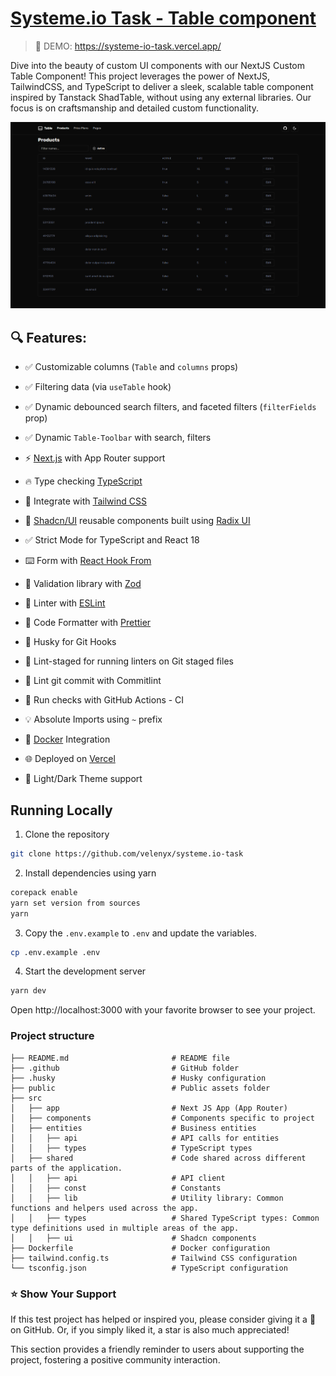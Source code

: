 # [Systeme.io Task - Table component](https://systeme-io-task.vercel.app/)

> 🐳 DEMO: https://systeme-io-task.vercel.app/ 

Dive into the beauty of custom UI components with our NextJS Custom Table Component! This project leverages the power of NextJS, TailwindCSS, and TypeScript to deliver a sleek, scalable table component inspired by Tanstack ShadTable, without using any external libraries. Our focus is on craftsmanship and detailed custom functionality.

[![Table](./.github/assets/screenshot.png)](https://systeme-io-task.vercel.app/)

## 🔍 Features:

- ✅ Customizable columns (`Table` and `columns` props)
- ✅ Filtering data (via `useTable` hook)
- ✅ Dynamic debounced search filters, and faceted filters (`filterFields` prop)
- ✅ Dynamic `Table-Toolbar` with search, filters


- ⚡ [Next.js](https://nextjs.org) with App Router support
- 🔥 Type checking [TypeScript](https://www.typescriptlang.org)
- 💎 Integrate with [Tailwind CSS](https://tailwindcss.com)
- 🎨 [Shadcn/UI](https://ui.shadcn.com/) reusable components built using [Radix UI](https://www.radix-ui.com/)
- ✅ Strict Mode for TypeScript and React 18
- ⌨️ Form with [React Hook From](https://react-hook-form.com/)
- 🔴 Validation library with [Zod](https://zod.dev/)
- 📏 Linter with [ESLint](https://eslint.org)
- 💖 Code Formatter with [Prettier](https://prettier.io)
- 🦊 Husky for Git Hooks
- 🚫 Lint-staged for running linters on Git staged files
- 🚓 Lint git commit with Commitlint
- 👷 Run checks with GitHub Actions - CI
- 💡 Absolute Imports using `~` prefix
- 🐳 [Docker](https://www.docker.com/) Integration
- 🌐 Deployed on [Vercel](https://vercel.com/)
- 🌙 Light/Dark Theme support

## Running Locally

1. Clone the repository

```bash
git clone https://github.com/velenyx/systeme.io-task
```

2. Install dependencies using yarn

```bash
corepack enable
yarn set version from sources
yarn
```

3. Copy the `.env.example` to `.env` and update the variables.

```bash
cp .env.example .env
```

4. Start the development server

```bash
yarn dev
```

Open http://localhost:3000 with your favorite browser to see your project.

### Project structure

```shell
├── README.md                       # README file
├── .github                         # GitHub folder
├── .husky                          # Husky configuration
├── public                          # Public assets folder
├── src
│   ├── app                         # Next JS App (App Router)
│   ├── components                  # Components specific to project
│   ├── entities                    # Business entities
│   │   ├── api                     # API calls for entities
│   │   ├── types                   # TypeScript types
│   ├── shared                      # Code shared across different parts of the application.
│   │   ├── api                     # API client
│   │   ├── const                   # Constants
│   │   ├── lib                     # Utility library: Common functions and helpers used across the app.
│   │   ├── types                   # Shared TypeScript types: Common type definitions used in multiple areas of the app.
│   │   ├── ui                      # Shadcn components
├── Dockerfile                      # Docker configuration
├── tailwind.config.ts              # Tailwind CSS configuration
└── tsconfig.json                   # TypeScript configuration
```

### ⭐ Show Your Support
If this test project has helped or inspired you, please consider giving it a 💫 on GitHub. Or, if you simply liked it, a star is also much appreciated!

This section provides a friendly reminder to users about supporting the project, fostering a positive community interaction.
